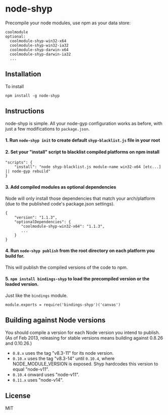 # node-shyp

Precompile your node modules, use npm as your data store:

```
coolmodule
optional:
  coolmodule-shyp-win32-x64
  coolmodule-shyp-win32-ia32
  coolmodule-shyp-darwin-x64
  coolmodule-shyp-darwin-ia32
  ...
```

## Installation

To install

```
npm install -g node-shyp
```

## Instructions

node-shyp is simple. All your node-gyp configuration works as before, with just a few modifications to `package.json`.

#### 1. Run `node-shyp init` to create default `shyp-blacklist.js` file in your root

#### 2. Set your "install" script to blacklist compiled platforms on npm install

```
"scripts": {
	"install": "node shyp-blacklist.js module-name win32-x64 [etc...] || node-gyp rebuild"
}
```

#### 3. Add compiled modules as optional dependencies

Node will only install those dependencies that match your arch/platform (due to the published code's package.json settings).

```
{
	"version": "1.1.3",
	"optionalDependencies": {
       "coolmodule-shyp-win32-x64": "1.1.3",
       ...
    }
}
```

#### 4. Run `node-shyp publish` from the root directory on each platform you build for.

This will publish the compiled versions of the code to npm.

#### 5. `npm install bindings-shyp` to load the precompiled version or the loaded version.

Just like the `bindings` module.

```
module.exports = require('bindings-shyp')('canvas')
```

## Building against Node versions

You should compile a version for each Node version you intend to publish. (As of Feb 2013, releasing for stable versions means building against 0.8.26 and 0.10.26.)

* `0.8.x` uses the tag "v8.3-11" for its node version.
* `0.10.x` uses the tag "v8.3-14" until `0.10.4`, where NODE_MODULE_VERSION is exposed. Shyp hardcodes this version to equal "node-v11".
* `0.10.4` onward uses "node-v11".
* `0.11.x` uses "node-v14".

## License 

MIT